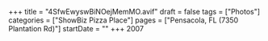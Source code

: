 +++
title = "4SfwEwyswBiNOejMemMO.avif"
draft = false
tags = ["Photos"]
categories = ["ShowBiz Pizza Place"]
pages = ["Pensacola, FL (7350 Plantation Rd)"]
startDate = ""
+++
2007

